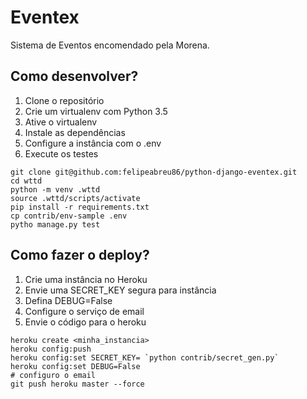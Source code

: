 # Eventex

Sistema de Eventos encomendado pela Morena.

## Como desenvolver?

1. Clone o repositório
2. Crie um virtualenv com Python 3.5
3. Ative o virtualenv
4. Instale as dependências
5. Configure a instância com o .env
6. Execute os testes

```console
git clone git@github.com:felipeabreu86/python-django-eventex.git
cd wttd
python -m venv .wttd
source .wttd/scripts/activate
pip install -r requirements.txt
cp contrib/env-sample .env
pytho manage.py test
```

## Como fazer o deploy?

1. Crie uma instância no Heroku
2. Envie uma SECRET_KEY segura para instância
4. Defina DEBUG=False
5. Configure o serviço de email
6. Envie o código para o heroku

```console
heroku create <minha_instancia>
heroku config:push
heroku config:set SECRET_KEY= `python contrib/secret_gen.py`
heroku config:set DEBUG=False
# configuro o email
git push heroku master --force
```